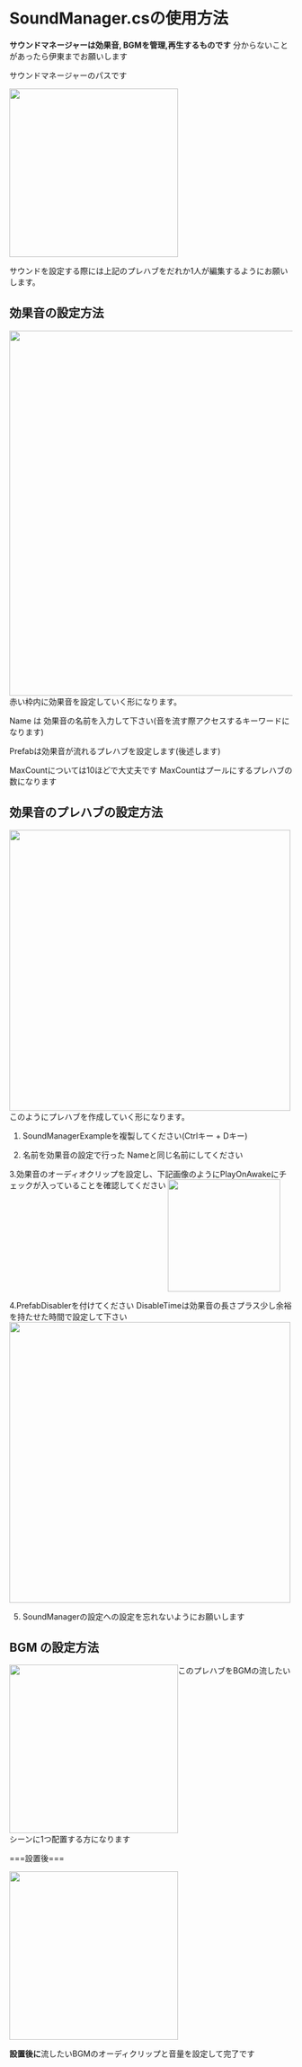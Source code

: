 # SoundManager.csの使用方法

**サウンドマネージャーは効果音, BGMを管理,再生するものです**
分からないことがあったら伊東までお願いします

サウンドマネージャーのパスです

<img src= "https://user-images.githubusercontent.com/89116872/159146777-bfffa271-43d2-45c5-b56e-342e837536bf.png" width="300" align="top">

サウンドを設定する際には上記のプレハブをだれか1人が編集するようにお願いします。

## 効果音の設定方法

<img src="https://user-images.githubusercontent.com/89116872/172868135-41a5851b-fc6a-4d2c-944e-ba9b0973f7be.png" width="650" align="top">赤い枠内に効果音を設定していく形になります。

Name は 効果音の名前を入力して下さい(音を流す際アクセスするキーワードになります)

Prefabは効果音が流れるプレハブを設定します(後述します)

MaxCountについては10ほどで大丈夫です
MaxCountはプールにするプレハブの数になります

## 効果音のプレハブの設定方法

<img src= "https://user-images.githubusercontent.com/89116872/159148376-ea7b8ff6-1144-4c0d-9b09-04e307df4742.png" width="500" align="top">このようにプレハブを作成していく形になります。

1. SoundManagerExampleを複製してください(Ctrlキー + Dキー)

2. 名前を効果音の設定で行った Nameと同じ名前にしてください

3.効果音のオーディオクリップを設定し、下記画像のようにPlayOnAwakeにチェックが入っていることを確認してください
<img src= "https://user-images.githubusercontent.com/89116872/159149118-857fa167-bab5-4eb3-b26c-19ab0d474f07.png" width="200" align="top">

4.PrefabDisablerを付けてください DisableTimeは効果音の長さプラス少し余裕を持たせた時間で設定して下さい
<img src= "https://user-images.githubusercontent.com/89116872/172866345-8ac0a6fb-a11a-41e4-a40a-9f816b4e55a7.png" width="500" align="top">

5. SoundManagerの設定への設定を忘れないようにお願いします

## BGM の設定方法

<img src= "https://user-images.githubusercontent.com/89116872/159148809-7bf2da74-b2bf-498d-8b96-65505da4dbfa.png" width="300" align="top">このプレハブをBGMの流したいシーンに1つ配置する方になります

===設置後===

<img src= "https://user-images.githubusercontent.com/89116872/159148937-6f1c7246-2611-452b-af91-fb28f6f8b46f.png" width="300" align="top">

**設置後に**流したいBGMのオーディクリップと音量を設定して完了です
